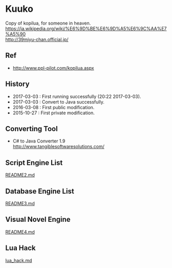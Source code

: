 # Kuuko
Copy of kopilua, for someone in heaven.  
https://ja.wikipedia.org/wiki/%E6%9D%BE%E6%9D%A5%E6%9C%AA%E7%A5%90  
http://39miyu-chan.official.jp/  

## Ref  
* http://www.ppl-pilot.com/kopilua.aspx  

## History  
* 2017-03-03 : First running successfully (20:22 2017-03-03).  
* 2017-03-03 : Convert to Java successfully.  
* 2016-03-08 : First public modification.  
* 2015-10-27 : First private modification.  

## Converting Tool  
* C# to Java Converter 1.9  
http://www.tangiblesoftwaresolutions.com/  

## Script Engine List    
[README2.md](README2.md)  

## Database Engine List  
[README3.md](README3.md)  

## Visual Novel Engine  
[README4.md](README4.md)  

## Lua Hack     
[lua_hack.md](lua_hack.md)  
